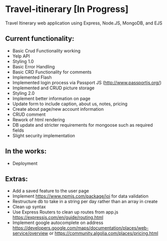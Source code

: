 # Travel-itinerary [In Progress]

Travel Itinerary web application using Express, Node.JS, MongoDB, and EJS

## Current functionality: 

* Basic Crud Functionality working
* Yelp API
* Styling 1.0
* Basic Error Handling
* Basic CRD Functionality for comments
* Implemented Flash 
* Implemented login process via Passport JS (http://www.passportjs.org/)
* Implemented and CRUD picture storage 
* Styling 2.0
* Implement better information on page
* Update form to include caption, about us, notes, pricing
* Create about page/new account information
* CRUD comment
* Rework of html rendering
* DB update and stricter requirements for mongoose such as required fields
* Slight security implementation

## In the works:
* Deployment


## Extras:
* Add a saved feature to the user page 
* Implement https://www.npmjs.com/package/joi for data validation 
* Restructure db to take in a string per day rather than an array in create
* Clean up syntax 
* Use Express Routers to clean up routes from app.js https://expressjs.com/en/guide/routing.html
* Implement google autocomplete on address https://developers.google.com/maps/documentation/places/web-service/overview or https://community.algolia.com/places/pricing.html
